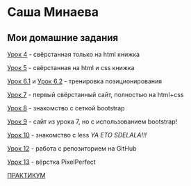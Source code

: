 

# Саша Минаева
## Мои домашние задания


[Урок 4](https://saszami.github.io/lesson_4/ "Урок 4") - свёрстанная только на html книжка


[Урок 5](https://saszami.github.io/lesson_5/ "Урок 5") - свёрстанная на html и css книжка


[Урок 6.1](https://saszami.github.io/lesson_6/task_1/ "Урок 6, первая часть задания") и [Урок 6.2](https://saszami.github.io/lesson_6/task_2/ "Урок 6, вторая часть задания") - тренировка позиционирования


[Урок 7](https://saszami.github.io/lesson_7/ "Урок 7") - первый свёрстанный сайт, полностью на html+css


[Урок 8](https://saszami.github.io/lesson_8/ "Урок 8") - знакомство с сеткой bootstrap


[Урок 9](https://saszami.github.io/lesson_9/ "Урок 9") - сайт из урока 7, но с использованием bootstrap!


[Урок 10](https://saszami.github.io/lesson_10/ "Урок 10") - знакомство с less *YA ETO SDELALA!!!*


[Урок 12](https://saszami.github.io/lesson_12/src/ "Моя первая домашка на GitHub") - работа с репозиторием на GitHub


[Урок 13](https://saszami.github.io/lesson_13/ "Урок 13") - вёрстка PixelPerfect


[ПРАКТИКУМ](https://saszami.github.io/project/ "Практика")


